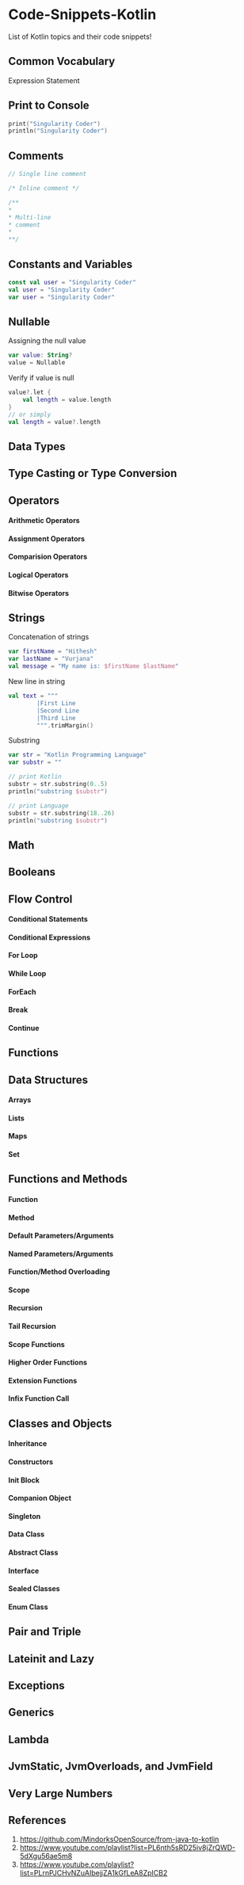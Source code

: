 # Code-Snippets-Kotlin
List of Kotlin topics and their code snippets!

## Common Vocabulary
Expression
Statement

## Print to Console
```Kotlin
print("Singularity Coder")
println("Singularity Coder")
```

## Comments
```Kotlin
// Single line comment

/* Inline comment */

/**
* 
* Multi-line
* comment
*
**/
```

## Constants and Variables
```Kotlin
const val user = "Singularity Coder"
val user = "Singularity Coder"
var user = "Singularity Coder"
```

## Nullable
Assigning the null value
```Kotlin
var value: String?
value = Nullable
```
Verify if value is null
```Kotlin
value?.let {
    val length = value.length
}
// or simply
val length = value?.length
```

## Data Types

## Type Casting or Type Conversion

## Operators 
#### Arithmetic Operators
#### Assignment Operators
#### Comparision Operators
#### Logical Operators
#### Bitwise Operators

## Strings
Concatenation of strings
```Kotlin
var firstName = "Hithesh"
var lastName = "Vurjana"
val message = "My name is: $firstName $lastName"
```
New line in string
```Kotlin
val text = """
        |First Line
        |Second Line
        |Third Line
        """.trimMargin()
```
Substring
```Kotlin
var str = "Kotlin Programming Language"
var substr = ""

// print Kotlin
substr = str.substring(0..5)
println("substring $substr")

// print Language
substr = str.substring(18..26)
println("substring $substr")
```

## Math

## Booleans

## Flow Control
#### Conditional Statements
#### Conditional Expressions
#### For Loop
#### While Loop
#### ForEach
#### Break
#### Continue

## Functions

## Data Structures
#### Arrays
#### Lists
#### Maps
#### Set

## Functions and Methods
#### Function
#### Method
#### Default Parameters/Arguments
#### Named Parameters/Arguments
#### Function/Method Overloading
#### Scope
#### Recursion
#### Tail Recursion
#### Scope Functions
#### Higher Order Functions
#### Extension Functions
#### Infix Function Call

## Classes and Objects
#### Inheritance
#### Constructors
#### Init Block
#### Companion Object
#### Singleton
#### Data Class
#### Abstract Class
#### Interface
#### Sealed Classes
#### Enum Class

## Pair and Triple

## Lateinit and Lazy

## Exceptions

## Generics

## Lambda

## JvmStatic, JvmOverloads, and JvmField

## Very Large Numbers

## References
1. https://github.com/MindorksOpenSource/from-java-to-kotlin
2. https://www.youtube.com/playlist?list=PL6nth5sRD25iv8jZrQWD-5dXgu56ae5m8
3. https://www.youtube.com/playlist?list=PLrnPJCHvNZuAIbejjZA1kGfLeA8ZpICB2

